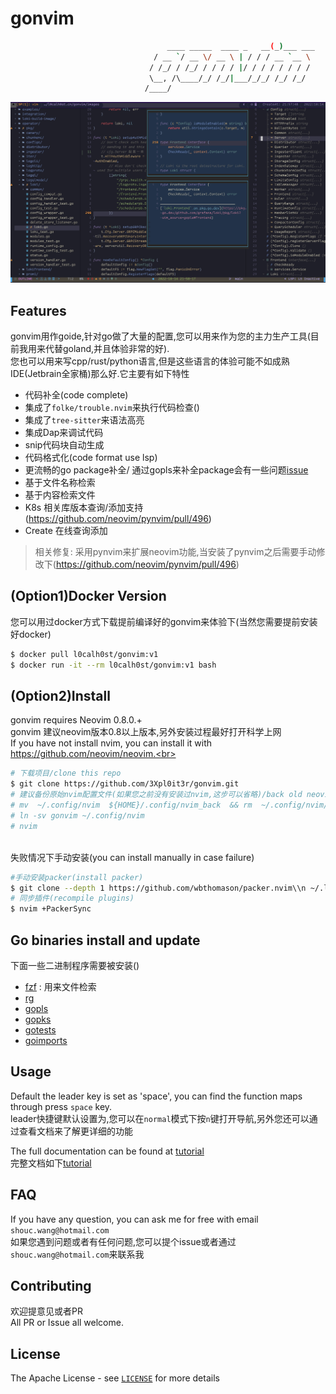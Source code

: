# gonvim


```bash
                                   ____ _____  ____ _   __(_)___ ___ 
                                / __ `/ __ \/ __ \ | / / / __ `__ \
                               / /_/ / /_/ / / / / |/ / / / / / / /
                               \__, /\____/_/ /_/|___/_/_/ /_/ /_/ 
                              /____/                               

```
![dashboard](./images/dashboard.jpg)

## Features

gonvim用作goide,针对go做了大量的配置,您可以用来作为您的主力生产工具(目前我用来代替goland,并且体验非常的好).<br>
您也可以用来写cpp/rust/python语言,但是这些语言的体验可能不如成熟IDE(Jetbrain全家桶)那么好.它主要有如下特性<br>

* 代码补全(code complete)
* 集成了`folke/trouble.nvim`来执行代码检查()
* 集成了`tree-sitter`来语法高亮
* 集成Dap来调试代码
* snip代码块自动生成
* 代码格式化(code format use lsp)
* 更流畅的go package补全/ 通过gopls来补全package会有一些问题[issue](https://github.com/golang/go/issues/55873)
* 基于文件名称检索
* 基于内容检索文件
* K8s 相关库版本查询/添加支持(https://github.com/neovim/pynvim/pull/496)
* Create 在线查询添加
> 相关修复: 采用pynvim来扩展neovim功能,当安装了pynvim之后需要手动修改下(https://github.com/neovim/pynvim/pull/496)

## (Option1)Docker Version
您可以用过docker方式下载提前编译好的gonvim来体验下(当然您需要提前安装好docker)
```bash
$ docker pull l0calh0st/gonvim:v1
$ docker run -it --rm l0calh0st/gonvim:v1 bash
```

## (Option2)Install
gonvim requires  Neovim 0.8.0.+ <br>
gonvim 建议neovim版本0.8以上版本,另外安装过程最好打开科学上网<br>
If you have not install nvim, you can install it with https://github.com/neovim/neovim.<br>
```bash
# 下载项目/clone this repo
$ git clone https://github.com/3Xpl0it3r/gonvim.git
# 建议备份原始nvim配置文件(如果您之前没有安装过nvim,这步可以省略)/back old neovim config
# mv  ~/.config/nvim  ${HOME}/.config/nvim_back  && rm  ~/.config/nvim/plugin/packer_compiled.lua
# ln -sv gonvim ~/.config/nvim
# nvim
```
<br>
失败情况下手动安装(you can install manually in case failure)<br>

```bash
#手动安装packer(install packer)
$ git clone --depth 1 https://github.com/wbthomason/packer.nvim\\n ~/.local/share/nvim/site/pack/packer/start/packer.nvim
# 同步插件(recompile plugins)
$ nvim +PackerSync
```

## Go binaries install and update
下面一些二进制程序需要被安装()
- [fzf](https://github.com/junegunn/fzf) : 用来文件检索 
- [rg](https://github.com/BurntSushi/ripgrep)
- [gopls](https://github.com/golang/tools/tree/master/gopls)
- [gopks](https://github.com/3Xpl0it3r/gopkgs)
- [gotests](https://github.com/cweill/gotests)
- [goimports](golang.org/x/tools/cmd/goimports)


## Usage
Default the leader key is set as 'space', you can find the function maps through press `space` key.<br>
leader快捷键默认设置为<space>,您可以在`normal`模式下按`n`键打开导航,另外您还可以通过查看文档来了解更详细的功能<br>

The full documentation can be found at  [tutorial](https://github.com/3Xpl0it3r/gonvim/wiki) <br>
完整文档如下[tutorial](https://github.com/3Xpl0it3r/gonvim/wiki) 

## FAQ
If you have any question, you can ask me for free with email `shouc.wang@hotmail.com`<br>
如果您遇到问题或者有任何问题,您可以提个issue或者通过`shouc.wang@hotmail.com`来联系我<br>

## Contributing
欢迎提意见或者PR<br>
All PR or Issue all welcome.

## License
The Apache License - see [`LICENSE`](LICENSE) for more details

